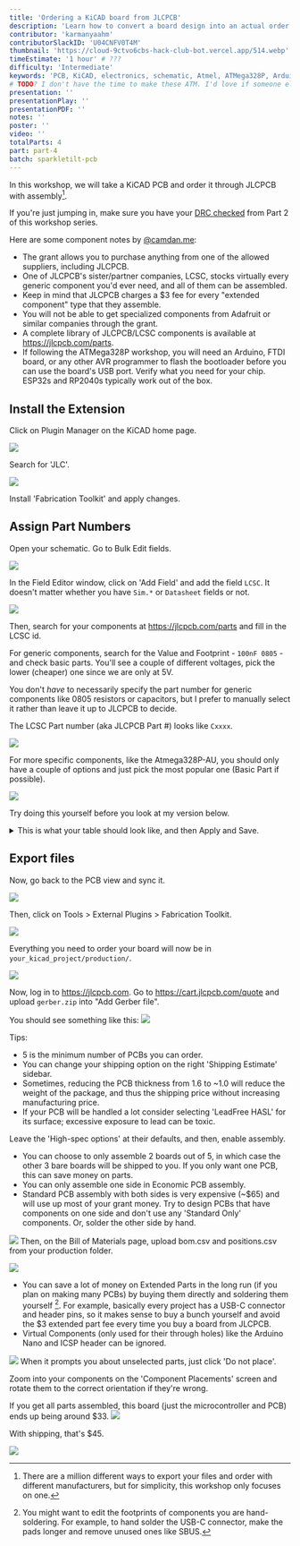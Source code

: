 ```yaml
---
title: 'Ordering a KiCAD board from JLCPCB'
description: 'Learn how to convert a board design into an actual order'
contributor: 'karmanyaahm'
contributorSlackID: 'U04CNFV0T4M'
thumbnail: 'https://cloud-9ctvo6cbs-hack-club-bot.vercel.app/514.webp'
timeEstimate: '1 hour' # ???
difficulty: 'Intermediate'
keywords: 'PCB, KiCAD, electronics, schematic, Atmel, ATMega328P, Arduino, microcontroller, circuit'
# TODO? I don't have the time to make these ATM. I'd love if someone else could
presentation: ''
presentationPlay: ''
presentationPDF: ''
notes: ''
poster: ''
video: ''
totalParts: 4
part: part-4
batch: sparkletilt-pcb
---
```


In this workshop, we will take a KiCAD PCB and order it through JLCPCB with assembly[^2].

If you're just jumping in, make sure you have your [DRC checked](../pcb_level_2/#design-rules-checker) from Part 2 of this workshop series.


Here are some component notes by [@camdan.me](https://hackclub.slack.com/team/U04J96SRS5B):
- The grant allows you to purchase anything from one of the allowed suppliers, including JLCPCB.
- One of JLCPCB's sister/partner companies, LCSC, stocks virtually every generic component you'd ever need, and all of them can be assembled.
- Keep in mind that JLCPCB charges a $3 fee for every "extended component" type that they assemble.
- You will not be able to get specialized components from Adafruit or similar companies through the grant.
- A complete library of JLCPCB/LCSC components is available at <https://jlcpcb.com/parts>.
- If following the ATMega328P workshop, you will need an Arduino, FTDI board, or any other AVR programmer to flash the bootloader before you can use the board's USB port. Verify what you need for your chip. ESP32s and RP2040s typically work out of the box.

## Install the Extension

Click on Plugin Manager on the KiCAD home page.

![](https://cloud-9ctvo6cbs-hack-club-bot.vercel.app/111.webp)

Search for 'JLC'.

![](https://cloud-9ctvo6cbs-hack-club-bot.vercel.app/122.webp)

Install 'Fabrication Toolkit' and apply changes.


## Assign Part Numbers

Open your schematic. Go to Bulk Edit fields.

![](https://cloud-9ctvo6cbs-hack-club-bot.vercel.app/135.webp)

In the Field Editor window, click on 'Add Field' and add the field `LCSC`. It doesn't matter whether you have `Sim.*` or `Datasheet` fields or not.

![](https://cloud-9ctvo6cbs-hack-club-bot.vercel.app/146.webp)

Then, search for your components at <https://jlcpcb.com/parts> and fill in the LCSC id.

For generic components, search for the Value and Footprint - `100nF 0805` - and check basic parts. You'll see a couple of different voltages, pick the lower (cheaper) one since we are only at 5V.

You don't *have* to necessarily specify the part number for generic components like 0805 resistors or capacitors, but I prefer to manually select it rather than leave it up to JLCPCB to decide.

The LCSC Part number (aka JLCPCB Part #) looks like `Cxxxx`.

![](https://cloud-9ctvo6cbs-hack-club-bot.vercel.app/157.webp)

For more specific components, like the Atmega328P-AU, you should only have a couple of options and just pick the most popular one (Basic Part if possible).

![](https://cloud-9ctvo6cbs-hack-club-bot.vercel.app/168.webp)


Try doing this yourself before you look at my version below.

<details>
<summary>
This is what your table should look like, and then Apply and Save.
</summary>

![](https://cloud-9ctvo6cbs-hack-club-bot.vercel.app/179.webp)

Because A1 and J2 aren't real components - we only need their footprint and pin layout, not the component itself - they don't need an LCSC part number.
</details>
  
## Export files

Now, go back to the PCB view and sync it.

![](https://cloud-9ctvo6cbs-hack-club-bot.vercel.app/110.webp)

Then, click on Tools > External Plugins > Fabrication Toolkit.


![](https://cloud-9ctvo6cbs-hack-club-bot.vercel.app/211.webp)

Everything you need to order your board will now be in `your_kicad_project/production/`.

![](https://cloud-9ctvo6cbs-hack-club-bot.vercel.app/312.webp)

Now, log in to <https://jlcpcb.com>. Go to <https://cart.jlcpcb.com/quote> and upload `gerber.zip` into "Add Gerber file".

You should see something like this:
![](https://cloud-9ctvo6cbs-hack-club-bot.vercel.app/413.webp)

Tips:
- 5 is the minimum number of PCBs you can order.
- You can change your shipping option on the right 'Shipping Estimate' sidebar.
- Sometimes, reducing the PCB thickness from 1.6 to ~1.0 will reduce the weight of the package, and thus the shipping price without increasing manufacturing price.
- If your PCB will be handled a lot consider selecting 'LeadFree HASL' for its surface; excessive exposure to lead can be toxic.

Leave the 'High-spec options' at their defaults, and then, enable assembly. 
- You can choose to only assemble 2 boards out of 5, in which case the other 3 bare boards will be shipped to you. If you only want one PCB, this can save money on parts.
- You can only assemble one side in Economic PCB assembly.
- Standard PCB assembly with both sides is very expensive  (~$65) and will use up most of your grant money. Try to design PCBs that have components on one side and don't use any 'Standard Only' components. Or, solder the other side by hand.


![](https://cloud-9ctvo6cbs-hack-club-bot.vercel.app/514.webp)
Then, on the Bill of Materials page, upload bom.csv and positions.csv from your production folder. 

![](https://cloud-9ctvo6cbs-hack-club-bot.vercel.app/716.webp)

- You can save a lot of money on Extended Parts in the long run (if you plan on making many PCBs) by buying them directly and soldering them yourself [^1]. For example, basically every project has a USB-C connector and header pins, so it makes sense to buy a bunch yourself and avoid the $3 extended part fee every time you buy a board from JLCPCB.
- Virtual Components (only used for their through holes) like the Arduino Nano and ICSP header can be ignored.

![](https://cloud-9ctvo6cbs-hack-club-bot.vercel.app/817.webp)
When it prompts you about unselected parts, just click 'Do not place'.

Zoom into your components on the 'Component Placements' screen and rotate them to the correct orientation if they're wrong.


If you get all parts assembled, this board (just the microcontroller and PCB) ends up being around $33.
![](https://cloud-9ctvo6cbs-hack-club-bot.vercel.app/918.webp)

With shipping, that's $45.

![](https://cloud-9ctvo6cbs-hack-club-bot.vercel.app/1019.webp)


[^1]: You might want to edit the footprints of components you are hand-soldering. For example, to hand solder the USB-C connector, make the pads longer and remove unused ones like SBUS.
[^2]: There are a million different ways to export your files and order with different manufacturers, but for simplicity, this workshop only focuses on one.
